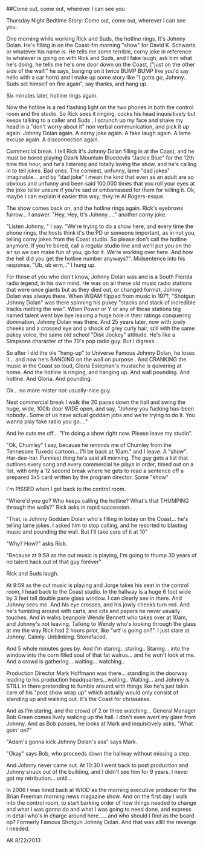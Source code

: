 ##Come out, come out, wherever I can see you

Thursday Night Bedtime Story: Come out, come out, wherever I can see you.

One morning while working Rick and Suds, the hotline rings. It's Johnny Dolan. He's filling in on the Coast-fm morning "show" for David K. Schwarts or whatever his name is. He tells me some terrible, corny joke in reference to whatever is going on with Rick and Suds, and I fake laugh, ask him what he's doing, he tells me he's one door down on the Coast, ("just on the other side of the wall!" he says, banging on it twice BUMP BUMP like you'd say hello with a car horn) and I make up some story like "I gotta go, Johnny.. Suds set himself on fire again", say thanks, and hang up.

Six minutes later, hotline rings again.

Now the hotline is a red flashing light on the two phones in both the control room and the studio. So Rick sees it ringing, cocks his head inquisitively but keeps talking to a caller and Suds , I scrunch up my face and shake my head in a "don't worry about it" non verbal communication, and pick it up again. Johnny Dolan again. A corny joke again. A fake laugh again. A lame excuse again. A disconnection again.

Commercial break. I tell Rick it's Johnny Dolan filling in at the Coast, and he must be bored playing Ozark Mountain Bluedevils "Jackie Blue" for the 12th time this hour, and he's listening and totally loving the show, and he's calling in to tell jokes. Bad ones. The corniest, unfunny, lame "dad jokes" imaginable… and by "dad joke" I mean the kind that even as an adult are so obvious and unfunny and been said 100,000 times that you roll your eyes at the joke teller unsure if you're sad or embarrassed for them for telling it. Ok, maybe I can explain it easier this way; they're Al Rogers-esque.

The show comes back on, and the hotline rings again. Rick's eyebrows furrow… I answer. "Hey, Hey, It's Johnny….." another corny joke.

"Listen Johnny, " I say. "We're trying to do a show here, and every time the phone rings, the hosts think it's the PD or someone important, as in not you, telling corny jokes from the Coast studio. So please don't call the hotline anymore. If you're bored, call a regular studio line and we'll put you on the air so we can make fun of you, go for it. We're working over here. And how the hell did you get the hotline number anyways?". Midsentence into his response, "Ub, ub erm,.." I hung up.

For those of you who don't know, Johnny Dolan was and is a South Florida radio legend, in his own mind. He was on all these old music radio stations that were once giants but as they died out, or changed format, Johnny Dolan was always there. When WQAM flipped from music in 197?, "Shotgun Johnny Dolan" was there spinning his pukey "stacks and stack of incredible tracks melting the wax". When Power or Y or any of those stations big named talent went bye bye leaving a huge hole in their ratings conquering domination, Johnny Dolan was there. And 25 years later, now with jowly cheeks and a crossed eye and a shock of grey curly hair, still with the same pukey voice, the same old school "Disk Jockey" attitude. He's like a Simpsons character of the 70's pop radio guy. But I digress…

So after I did the ole "hang-up" to Universe Famous Johnny Dolan, he loses it… and now he's BANGING on the wall on purpose.. And CRANKING the music in the Coast so loud, Gloria Estephan's mustache is quivering at home. And the hotline is ringing, and hanging up. And wall pounding. And hotline. And Gloria. And pounding.

Ok… no more mister not-usually-nice guy.

Next commercial break I walk the 20 paces down the hall and swing the huge, wide, 100lb door WIDE open, and say, "Johnny you fucking has-been nobody.. Some of us have actual goddam jobs and we're trying to do it. You wanna play fake radio you go…."

And he cuts me off… "I'm doing a show right now. Please leave my studio".

"Ok, Chumley" I say, because he reminds me of Chumley from the Tennessee Tuxedo cartoon… I'll be back at 10am." and I leave. A "show". Har-dee-har. Funniest thing he's said all morning. The guy gets a list that outlines every song and every commercial he plays in order, timed out on a list, with only a 12 second break where he gets to read a sentence off a prepared 3x5 card written by the program director. Some "show"

I'm PISSED when I get back to the control room.

"Where'd you go? Who keeps calling the hotline? What's that THUMPING through the walls?" Rick asks in rapid succession.

"That, is Johnny Goddam Dolan who's filling in today on the Coast… he's telling lame jokes. I asked him to stop calling, and he resorted to blasting music and pounding the wall. But I'll take care of it at 10"

"Why? How?" asks Rick.

"Because at 9:59 as the out music is playing, I'm going to thump 30 years of no talent hack out of that guy forever"

Rick and Suds laugh.

At 9:59 as the out music is playing and Jorge takes his seat in the control room, I head back to the Coast studio. In the hallway is a huge 6 foot wide by 3 feet tall double pane glass window. I can clearly see in there. And Johnny sees me. And his eye crosses, and his jowly cheeks turn red. And he's fumbling around with carts, and cds and papers he never usually touches. And in walks beanpole Wendy Bennett who takes over at 10am, and Johnny's not leaving. Talking to Wendy who's looking through the glass at me the way Rick had 2 hours prior, like "wtf is going on?". I just stare at Johnny. Calmly. Unblinking. Stonefaced.

And 5 whole minutes goes by. And I'm staring…staring.. Staring… into the window into the corn filled soul of that fat walrus… and he won't look at me. And a crowd is gathering… waiting… watching..

Production Director Mark Hoffmann was there… standing in the doorway leading to his production headquarters…waiting.. Waiting… and Johnny is STILL in there pretending to fumble around with things like he's just takin care of his "post show wrap up" which actually would only consist of standing up and walking out. It's the Coast for chrissakes.

And as I'm staring, and the crowd of 2 or three watching… General Manager Bob Green comes lively walking up the hall. I don't even avert my glare from Johnny. And as Bob passes, he looks at Mark and inquisitively asks, "What goin' on?"

"Adam's gonna kick Johnny Dolan's ass" says Mark.

"Okay" says Bob, who proceeds down the hallway without missing a step.

And Johnny never came out. At 10:30 I went back to post production and Johnny snuck out of the building, and I didn't see him for 9 years. I never got my retribution… until…

In 2006 I was hired back at WIOD as the morning executive producer for the Brian Freeman morning news magazine show. And on the first day I walk into the control room, to start barking order of how things needed to change and what I was gonna do and what I was going to need done, and express in detail who's in charge around here……and who should I find as the board op? Formerly Famous Shotgun Johnny Dolan. And that was alllll the revenge I needed.

AK 8/22/2013
